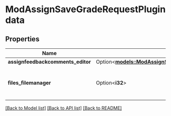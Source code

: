 # ModAssignSaveGradeRequestPlugindata

## Properties

Name | Type | Description | Notes
------------ | ------------- | ------------- | -------------
**assignfeedbackcomments_editor** | Option<[**models::ModAssignSaveGradeRequestPlugindataAssignfeedbackcommentsEditor**](mod_assign_save_grade_request_plugindata_assignfeedbackcomments_editor.md)> |  | [optional]
**files_filemanager** | Option<**i32**> | The id of a draft area containing files for this feedback. | [optional][default to null]

[[Back to Model list]](../README.md#documentation-for-models) [[Back to API list]](../README.md#documentation-for-api-endpoints) [[Back to README]](../README.md)


